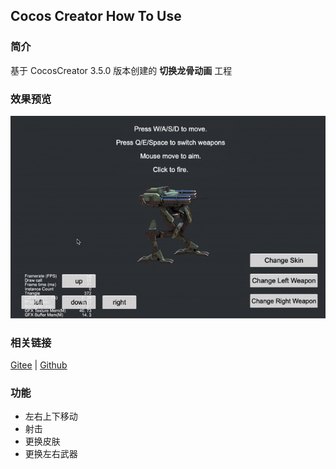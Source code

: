 ## Cocos Creator How To Use

### 简介

基于 CocosCreator 3.5.0 版本创建的 **切换龙骨动画** 工程

### 效果预览
![image](../../../gif/202203/2022030405.gif)

### 相关链接
[Gitee](https://gitee.com/mirrors_cocos-creator/test-cases-3d/tree/v3.0/assets/cases/dragonbones) | [Github](https://github.com/cocos-creator/test-cases-3d/tree/v3.0/assets/cases/dragonbones)

### 功能
- 左右上下移动
- 射击
- 更换皮肤
- 更换左右武器